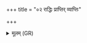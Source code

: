+++
title = "०२ राद्धिः प्राप्तिर् व्याप्तिः"

+++
<details><summary>मूलम् (GR)</summary>

राद्धिः प्राप्तिर् व्याप्तिः  
समाप्तिर् मह एधतुः ।  
अत्याप्तिर् उच्छिष्टे भूतिर्  
आहिता निहिता हिता ॥
</details>